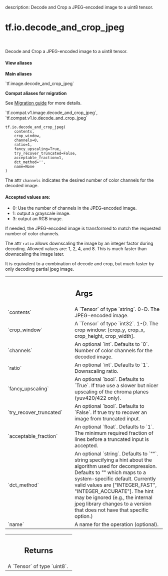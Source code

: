description: Decode and Crop a JPEG-encoded image to a uint8 tensor.

<div itemscope itemtype="http://developers.google.com/ReferenceObject">
<meta itemprop="name" content="tf.io.decode_and_crop_jpeg" />
<meta itemprop="path" content="Stable" />
</div>

# tf.io.decode_and_crop_jpeg

<!-- Insert buttons and diff -->

<table class="tfo-notebook-buttons tfo-api nocontent" align="left">

</table>



Decode and Crop a JPEG-encoded image to a uint8 tensor.

<section class="expandable">
  <h4 class="showalways">View aliases</h4>
  <p>
<b>Main aliases</b>
<p>`tf.image.decode_and_crop_jpeg`</p>

<b>Compat aliases for migration</b>
<p>See
<a href="https://www.tensorflow.org/guide/migrate">Migration guide</a> for
more details.</p>
<p>`tf.compat.v1.image.decode_and_crop_jpeg`, `tf.compat.v1.io.decode_and_crop_jpeg`</p>
</p>
</section>

<pre class="devsite-click-to-copy prettyprint lang-py tfo-signature-link">
<code>tf.io.decode_and_crop_jpeg(
    contents,
    crop_window,
    channels=0,
    ratio=1,
    fancy_upscaling=True,
    try_recover_truncated=False,
    acceptable_fraction=1,
    dct_method=&#x27;&#x27;,
    name=None
)
</code></pre>



<!-- Placeholder for "Used in" -->

The attr `channels` indicates the desired number of color channels for the
decoded image.

#### Accepted values are:



*   0: Use the number of channels in the JPEG-encoded image.
*   1: output a grayscale image.
*   3: output an RGB image.

If needed, the JPEG-encoded image is transformed to match the requested number
of color channels.

The attr `ratio` allows downscaling the image by an integer factor during
decoding.  Allowed values are: 1, 2, 4, and 8.  This is much faster than
downscaling the image later.


It is equivalent to a combination of decode and crop, but much faster by only
decoding partial jpeg image.

<!-- Tabular view -->
 <table class="responsive fixed orange">
<colgroup><col width="214px"><col></colgroup>
<tr><th colspan="2"><h2 class="add-link">Args</h2></th></tr>

<tr>
<td>
`contents`
</td>
<td>
A `Tensor` of type `string`. 0-D.  The JPEG-encoded image.
</td>
</tr><tr>
<td>
`crop_window`
</td>
<td>
A `Tensor` of type `int32`.
1-D.  The crop window: [crop_y, crop_x, crop_height, crop_width].
</td>
</tr><tr>
<td>
`channels`
</td>
<td>
An optional `int`. Defaults to `0`.
Number of color channels for the decoded image.
</td>
</tr><tr>
<td>
`ratio`
</td>
<td>
An optional `int`. Defaults to `1`. Downscaling ratio.
</td>
</tr><tr>
<td>
`fancy_upscaling`
</td>
<td>
An optional `bool`. Defaults to `True`.
If true use a slower but nicer upscaling of the
chroma planes (yuv420/422 only).
</td>
</tr><tr>
<td>
`try_recover_truncated`
</td>
<td>
An optional `bool`. Defaults to `False`.
If true try to recover an image from truncated input.
</td>
</tr><tr>
<td>
`acceptable_fraction`
</td>
<td>
An optional `float`. Defaults to `1`.
The minimum required fraction of lines before a truncated
input is accepted.
</td>
</tr><tr>
<td>
`dct_method`
</td>
<td>
An optional `string`. Defaults to `""`.
string specifying a hint about the algorithm used for
decompression.  Defaults to "" which maps to a system-specific
default.  Currently valid values are ["INTEGER_FAST",
"INTEGER_ACCURATE"].  The hint may be ignored (e.g., the internal
jpeg library changes to a version that does not have that specific
option.)
</td>
</tr><tr>
<td>
`name`
</td>
<td>
A name for the operation (optional).
</td>
</tr>
</table>



<!-- Tabular view -->
 <table class="responsive fixed orange">
<colgroup><col width="214px"><col></colgroup>
<tr><th colspan="2"><h2 class="add-link">Returns</h2></th></tr>
<tr class="alt">
<td colspan="2">
A `Tensor` of type `uint8`.
</td>
</tr>

</table>

